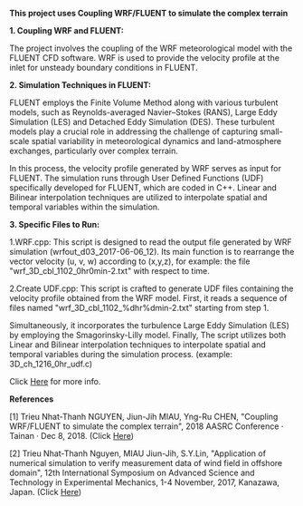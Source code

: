 **This project uses Coupling WRF/FLUENT to simulate the complex terrain**

**1. Coupling WRF and FLUENT:**

The project involves the coupling of the WRF meteorological model with the FLUENT CFD software.
WRF is used to provide the velocity profile at the inlet for unsteady boundary conditions in FLUENT.

**2. Simulation Techniques in FLUENT:**

FLUENT employs the Finite Volume Method along with various turbulent models, such as Reynolds-averaged Navier–Stokes (RANS), Large Eddy Simulation (LES) and Detached Eddy Simulation (DES). These turbulent models play a crucial role in addressing the challenge of capturing small-scale spatial variability in meteorological dynamics and land-atmosphere exchanges, particularly over complex terrain.

In this process, the velocity profile generated by WRF serves as input for FLUENT. The simulation runs through User Defined Functions (UDF) specifically developed for FLUENT, which are coded in C++. 
Linear and Bilinear interpolation techniques are utilized to interpolate spatial and temporal variables within the simulation.

**3. Specific Files to Run:**

1.WRF.cpp: This script is designed to read the output file generated by WRF simulation (wrfout_d03_2017-06-06_12). Its main function is to rearrange the vector velocity (u, v, w) according to (x,y,z), for example: the file "wrf_3D_cbl_1102_0hr0min-2.txt" with respect to time.

2.Create UDF.cpp: This script is crafted to generate UDF files containing the velocity profile obtained from the WRF model. First, it reads a sequence of files named "wrf_3D_cbl_1102_%dhr%dmin-2.txt" starting from step 1. 

Simultaneously, it incorporates the turbulence Large Eddy Simulation (LES) by employing the Smagorinsky-Lilly model. Finally, The script utilizes both Linear and Bilinear interpolation techniques to interpolate spatial and temporal variables during the simulation process. (example: 3D_ch_1216_0hr_udf.c)

Click [Here](https://drive.google.com/file/d/1ndAXF_V_vMwYsiWR3ACs11DyPRVYYA5g/view?usp=sharing) for more info.

**References**

[1] Trieu Nhat-Thanh NGUYEN, Jiun-Jih MIAU, Yng-Ru CHEN, "Coupling WRF/FLUENT to simulate the complex terrain", 2018 AASRC Conference · Tainan · Dec 8, 2018. (Click [Here](https://drive.google.com/file/d/1SAY42wGYLURPYZRgFv9WgAZ3PBjTuARZ/view?usp=sharing))

[2] Trieu Nhat-Thanh Nguyen, MIAU Jiun-Jih, S.Y.Lin, "Application of numerical simulation to verify measurement data of wind field in offshore domain", 12th International Symposium on Advanced Science and Technology in Experimental Mechanics, 1-4 November, 2017, Kanazawa, Japan. (Click [Here](https://drive.google.com/file/d/1WWlXbe0GVR_II1cRplhunu_vwX2RlO85/view?usp=sharing))
